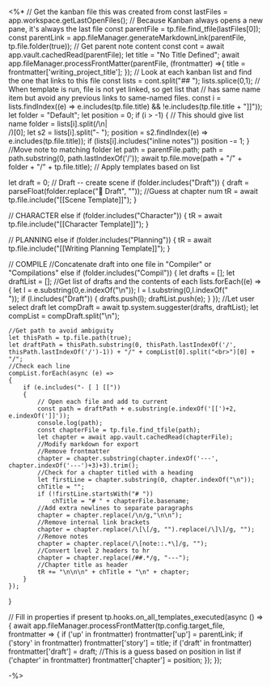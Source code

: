 
<%*
// Get the kanban file this was created from
const lastFiles = app.workspace.getLastOpenFiles();
// Because Kanban always opens a new pane, it's always the last file
const parentFile = tp.file.find_tfile(lastFiles[0]);
const parentLink = app.fileManager.generateMarkdownLink(parentFile, tp.file.folder(true));
// Get parent note content
const cont = await app.vault.cachedRead(parentFile);
let title = "No Title Defined";
await app.fileManager.processFrontMatter(parentFile, (frontmatter) =>{
	title = frontmatter['writing_project_title'];
});
// Look at each kanban list and find the one that links to this file
const lists = cont.split("## ");
lists.splice(0,1);
// When template is run, file is not yet linked, so get list that
// has same name item but avoid any previous links to same-named files.
const i = lists.findIndex((e) => e.includes(tp.file.title) && !e.includes(tp.file.title + "]]"));
let folder = "Default";
let position = 0;
if (i > -1) {
	// This should give list name
	folder = lists[i].split(/\n|<br>/)[0]; 
	let s2 = lists[i].split("- ");
	position = s2.findIndex((e) => e.includes(tp.file.title));
	if (lists[i].includes("inline notes")) position -= 1;
}
//Move note to matching folder
let path = parentFile.path;
path = path.substring(0, path.lastIndexOf('/'));
await tp.file.move(path + "/" + folder + "/" + tp.file.title);
// Apply templates based on list

let draft = 0;
// Draft -- create scene
if (folder.includes("Draft")) {
	draft = parseFloat(folder.replace("📝 Draft", "")); //Guess at chapter num
	tR = await tp.file.include("[[Scene Template]]");
}

// CHARACTER
else if (folder.includes("Character")) {
	tR = await tp.file.include("[[Character Template]]");
}

// PLANNING
else if (folder.includes("Planning")) {
	tR = await tp.file.include("[[Writing Planning Template]]");
}

// COMPILE
//Concatenate draft into one file in "Compiler" or "Compilations"
else if (folder.includes("Compil")) {
	let drafts = [];
	let draftList = [];
	//Get list of drafts and the contents of each
	lists.forEach((e) => {
		let l = e.substring(0,e.indexOf("\n"));
		l = l.substring(0,l.indexOf("<br>"));
		if (l.includes("Draft")) {
			drafts.push(l);
			draftList.push(e);
		}
	});
	//Let user select draft
	let compDraft = await tp.system.suggester(drafts, draftList);
	let compList = compDraft.split("\n");

	//Get path to avoid ambiguity
	let thisPath = tp.file.path(true);
	let draftPath = thisPath.substring(0, thisPath.lastIndexOf('/', thisPath.lastIndexOf('/')-1)) + "/" + compList[0].split("<br>")[0] + "/";
	//Check each line
	compList.forEach(async (e) => 
	{
		if (e.includes("- [ ] [["))
		{
			// Open each file and add to current
			const path = draftPath + e.substring(e.indexOf('[[')+2, e.indexOf(']]'));
			console.log(path);
			const chapterFile = tp.file.find_tfile(path);
			let chapter = await app.vault.cachedRead(chapterFile);
			//Modify markdown for export
			//Remove frontmatter
			chapter = chapter.substring(chapter.indexOf('---', chapter.indexOf('---')+3)+3).trim();
			//Check for a chapter titled with a heading
			let firstLine = chapter.substring(0, chapter.indexOf("\n"));
			chTitle = "";
			if (!firstLine.startsWith("# "))
				chTitle = "# " + chapterFile.basename;
			//Add extra newlines to separate paragraphs
			chapter = chapter.replace(/\n/g,"\n\n");
			//Remove internal link brackets
			chapter = chapter.replace(/\[\[/g, "").replace(/\]\]/g, "");
			//Remove notes
			chapter = chapter.replace(/\[note::.*\]/g, "");
			//Convert level 2 headers to hr
			chapter = chapter.replace(/##.*/g, "---");
			//Chapter title as header
			tR += "\n\n\n" + chTitle + "\n" + chapter;
		}
	});
}

// Fill in properties if present
tp.hooks.on_all_templates_executed(async () => {
	await app.fileManager.processFrontMatter(tp.config.target_file, frontmatter => {
		if ('up' in frontmatter) frontmatter['up'] = parentLink;
		if ('story' in frontmatter) frontmatter['story'] = title;
		if ('draft' in frontmatter) frontmatter['draft'] = draft;
		//This is a guess based on position in list
		if ('chapter' in frontmatter) frontmatter['chapter'] = position;
	});
});

-%>
